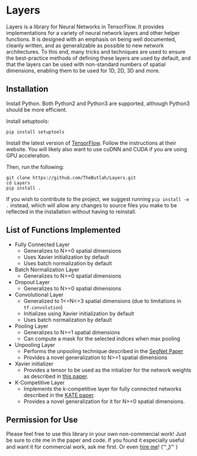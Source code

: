 # Layers
Layers is a library for Neural Networks in TensorFlow. It provides implementations for a variety of neural network layers and other helper functions. It is designed with an emphasis on being well documented, cleanly written, and as generalizable as possible to new network architectures. To this end, many tricks and techniques are used to ensure the best-practice methods of defining these layers are used by default, and that the layers can be used with non-standard numbers of spatial dimensions, enabling them to be used for 1D, 2D, 3D and more.

## Installation
Install Python. Both Python2 and Python3 are supported, although Python3 should be more efficient.

Install setuptools:
```
pip install setuptools
```

Install the latest version of [TensorFlow](https://tensorflow.org). Follow the instructions at their website. You will likely also want to use cuDNN and CUDA if you are using GPU acceleration.

Then, run the following:
```
git clone https://github.com/TheButlah/Layers.git
cd Layers
pip install .
```

If you wish to contribute to the project, we suggest running `pip install -e .` instead, which will allow any changes to source files you make to be reflected in the installation without having to reinstall.

## List of Functions Implemented
- Fully Connected Layer
  - Generalizes to N>=0 spatial dimensions
  - Uses Xavier initialization by default
  - Uses batch normalization by default
- Batch Normalization Layer
  - Generalizes to N>=0 spatial dimensions
- Dropout Layer
  - Generalizes to N>=0 spatial dimensions
- Convolutional Layer
  - Generalized to 1<=N<=3 spatial dimensions (due to limitations in `tf.convolution`)
  - Initializes using Xavier initialization by default
  - Uses batch normalization by default
- Pooling Layer
  - Generalizes to N>=1 spatial dimensions
  - Can compute a mask for the selected indices when max pooling
- Unpooling Layer
  - Performs the unpooling technique described in the [SegNet Paper](https://arxiv.org/abs/1511.00561)
  - Provides a novel generalization to N>=1 spatial dimensions
- Xavier initializer
  - Provides a tensor to be used as the intializer for the network weights as described in [this paper](http://citeseerx.ist.psu.edu/viewdoc/download?doi=10.1.1.207.2059&rep=rep1&type=pdf).
- K-Competitive Layer
  - Implements the k-competitive layer for fully connected networks described in the [KATE paper](https://arxiv.org/abs/1705.02033).
  - Provides a novel generalization for it for N>=0 spatial dimensions.

## Permission for Use
Please feel free to use this library in your own non-commercial work! Just be sure to cite me in the paper and code. If you found it especially useful and want it for commercial work, ask me first. Or even [hire me](mailto:rjbutler.main@gmail.com)! ( ͡ᵔ ͜ʖ ͡ᵔ )
